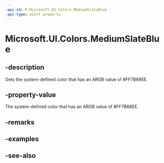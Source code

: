 ```yaml
---
-api-id: P:Microsoft.UI.Colors.MediumSlateBlue
-api-type: winrt property
---
```


<!-- Property syntax
public Windows.UI.Color MediumSlateBlue { get; }
-->

# Microsoft.UI.Colors.MediumSlateBlue

## -description

Gets the system-defined color that has an ARGB value of #FF7B68EE.

## -property-value

The system-defined color that has an ARGB value of #FF7B68EE.

## -remarks

## -examples

## -see-also
